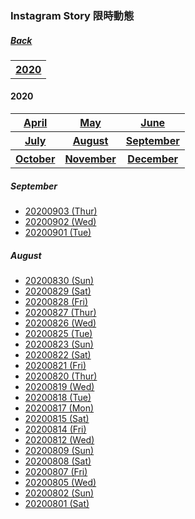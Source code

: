 ### Instagram Story 限時動態
##### [Back](IG_List.md)

<table>
<tr>
<th><a href="#2020">2020</a></th>
</tr>
</table>

<a name="2020"></a>
#### 2020
<table>
<tr>
<th><a href="#Apr2020">April</a></th>
<th><a href="#May2020">May</a></th>
<th><a href="#Jun2020">June</a></th>
</tr>
<tr>
<th><a href="#Jul2020">July</a></th>
<th><a href="#Aug2020">August</a></th>
<th><a href="#Sep2020">September</a></th>
</tr>
<tr>
<th><a href="#Oct2020">October</a></th>
<th><a href="#Nov2020">November</a></th>
<th><a href="#Dec2020">December</a></th>
</tr>
</table>

<a name="Sep2020"></a>
##### September
- [20200903 (Thur)](IGstory/Sep2020/20200903.md)
- [20200902 (Wed)](IGstory/Sep2020/20200902.md)
- [20200901 (Tue)](IGstory/Sep2020/20200901.md)

<a name="Aug2020"></a>
##### August
- [20200830 (Sun)](IGstory/Aug2020/20200830.md)
- [20200829 (Sat)](IGstory/Aug2020/20200829.md)
- [20200828 (Fri)](IGstory/Aug2020/20200828.md)
- [20200827 (Thur)](IGstory/Aug2020/20200827.md)
- [20200826 (Wed)](IGstory/Aug2020/20200826.md)
- [20200825 (Tue)](IGstory/Aug2020/20200825.md)
- [20200823 (Sun)](IGstory/Aug2020/20200823.md)
- [20200822 (Sat)](IGstory/Aug2020/20200822.md)
- [20200821 (Fri)](IGstory/Aug2020/20200821.md)
- [20200820 (Thur)](IGstory/Aug2020/20200820.md)
- [20200819 (Wed)](IGstory/Aug2020/20200819.md)
- [20200818 (Tue)](IGstory/Aug2020/20200818.md)
- [20200817 (Mon)](IGstory/Aug2020/20200817.md)
- [20200815 (Sat)](IGstory/Aug2020/20200815.md)
- [20200814 (Fri)](IGstory/Aug2020/20200814.md)
- [20200812 (Wed)](IGstory/Aug2020/20200812.md)
- [20200809 (Sun)](IGstory/Aug2020/20200809.md)
- [20200808 (Sat)](IGstory/Aug2020/20200808.md)
- [20200807 (Fri)](IGstory/Aug2020/20200807.md)
- [20200805 (Wed)](IGstory/Aug2020/20200805.md)
- [20200802 (Sun)](IGstory/Aug2020/20200802.md)
- [20200801 (Sat)](IGstory/Aug2020/20200801.md)
